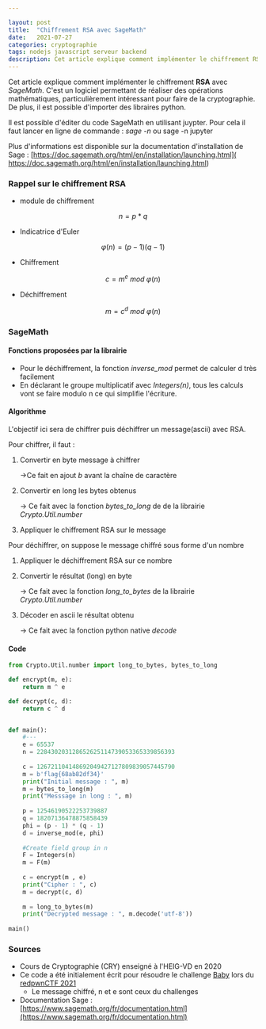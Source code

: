 ```yaml
---

layout: post
title:  "Chiffrement RSA avec SageMath"
date:   2021-07-27
categories: cryptographie
tags: nodejs javascript serveur backend
description: Cet article explique comment implémenter le chiffrement RSA avec SageMath. C'est un logiciel permettant de réaliser des opérations mathématiques, particulièrement intéressant pour faire de la cryptographie. De plus, il est possible d'importer des libraires python.
---
```


Cet article explique comment implémenter le chiffrement **RSA** avec *SageMath*. C'est un logiciel permettant de réaliser des opérations mathématiques, particulièrement intéressant pour faire de la cryptographie. De plus, il est possible d'importer des libraires python.

Il est possible d'éditer du code SageMath en utilisant juypter. Pour cela il faut lancer en ligne de commande : *sage -n* ou sage -n jupyter

Plus d'informations est disponible sur la documentation d'installation de Sage : [https://doc.sagemath.org/html/en/installation/launching.html]( https://doc.sagemath.org/html/en/installation/launching.html)


### Rappel sur le chiffrement RSA

- 
  module de chiffrement

$$
n = p * q 
$$

- Indicatrice d'Euler

$$
φ(n) = (p - 1)(q - 1)
$$

- Chiffrement

$$
c = m^e \ mod \ φ(n)
$$

- Déchiffrement

$$
m = c^d \ mod \ φ(n)
$$



### SageMath

#### Fonctions proposées par la librairie

- Pour le déchiffrement, la fonction  *inverse_mod* permet de calculer d très facilement
- En déclarant le groupe multiplicatif avec *Integers(n)*, tous les calculs vont se faire modulo n ce qui simplifie l'écriture.



#### Algorithme

L'objectif ici sera de chiffrer puis déchiffrer un message(ascii) avec RSA.

Pour chiffrer, il faut :

1. Convertir en byte message à chiffrer 

   ->Ce fait en ajout *b* avant la chaîne de caractère

2. Convertir en long les bytes obtenus

   -> Ce fait avec la fonction *bytes_to_long* de de la librairie *Crypto.Util.number*

3. Appliquer le chiffrement RSA sur le message

Pour déchiffrer, on suppose le message chiffré sous forme d'un nombre

1. Appliquer le déchiffrement RSA sur ce nombre

2. Convertir le résultat (long) en byte

   -> Ce fait avec la fonction *long_to_bytes* de la librairie *Crypto.Util.number*

3. Décoder en ascii le résultat obtenu

   -> Ce fait avec la fonction  python native *decode*

#### Code

```python
from Crypto.Util.number import long_to_bytes, bytes_to_long

def encrypt(m, e):
    return m ^ e

def decrypt(c, d):
    return c ^ d


def main():
    #---
    e = 65537
    n = 228430203128652625114739053365339856393
    
    c = 126721104148692049427127809839057445790
    m = b'flag{68ab82df34}'
    print("Initial message : ", m)
    m = bytes_to_long(m)
    print("Messsage in long : ", m)
    
    p = 12546190522253739887
    q = 18207136478875858439
    phi = (p - 1) * (q - 1)
    d = inverse_mod(e, phi)
    
    #Create field group in n
    F = Integers(n)
    m = F(m)
  
    c = encrypt(m , e)
    print("Cipher : ", c)
    m = decrypt(c, d)
    
    m = long_to_bytes(m)
    print("Decrypted message : ", m.decode('utf-8'))
    
main()

```



### Sources

- Cours de Cryptographie (CRY) enseigné à l'HEIG-VD en 2020
- Ce code a été initialement écrit pour résoudre le challenge [Baby](https://ctftime.org/task/16441) lors du  [redpwnCTF 2021](https://ctftime.org/event/1327)
  - Le message chiffré, n et e sont ceux du challenges
- Documentation Sage : [https://www.sagemath.org/fr/documentation.html](https://www.sagemath.org/fr/documentation.html)

